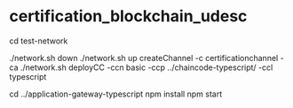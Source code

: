 # certification_blockchain_udesc

cd test-network

./network.sh down
./network.sh up createChannel -c certificationchannel -ca
./network.sh deployCC -ccn basic -ccp ../chaincode-typescript/ -ccl typescript

cd ../application-gateway-typescript
npm install
npm start
